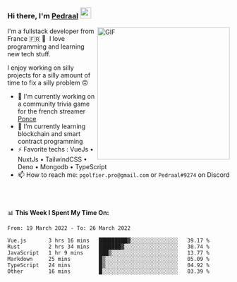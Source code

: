 ### Hi there, I'm <a href="https://pedraal.dev" target="_blank">Pedraal</a> <img src="https://media.giphy.com/media/hvRJCLFzcasrR4ia7z/giphy.gif" width="25px">
<img align="right" alt="GIF" src="https://pedraal.dev/avatar.png" width="300" height="300" />

I'm a fullstack developer from France 🇫🇷 🥖 &nbsp;I love programming and learning new
tech stuff.

I enjoy working on silly projects for a silly amount of time to fix a silly problem 🙃

- 🔭  I'm currently working on a community trivia game for the french streamer <a href="https://twitch.tv/ponce" target="_blank">Ponce</a>
- 🌱 I’m currently learning blockchain and smart contract programming
- ⚡ Favorite techs : VueJs &bull; NuxtJs &bull; TailwindCSS &bull; Deno &bull; Mongodb &bull; TypeScript
- 📫 How to reach me: `pgolfier.pro@gmail.com` or `Pedraal#9274` on Discord

<br>
<br>

📊 **This Week I Spent My Time On:**
<!--START_SECTION:waka-->

```text
From: 19 March 2022 - To: 26 March 2022

Vue.js       3 hrs 16 mins   █████████▓░░░░░░░░░░░░░░░   39.17 %
Rust         2 hrs 34 mins   ███████▓░░░░░░░░░░░░░░░░░   30.74 %
JavaScript   1 hr 9 mins     ███▒░░░░░░░░░░░░░░░░░░░░░   13.77 %
Markdown     25 mins         █▒░░░░░░░░░░░░░░░░░░░░░░░   05.09 %
TypeScript   24 mins         █▒░░░░░░░░░░░░░░░░░░░░░░░   04.92 %
Other        16 mins         █░░░░░░░░░░░░░░░░░░░░░░░░   03.39 %
```

<!--END_SECTION:waka-->
